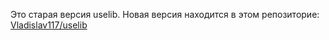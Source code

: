 Это старая версия uselib. Новая версия находится в этом репозиторие: [Vladislav117/uselib](https://github.com/Vladislav117/uselib)
